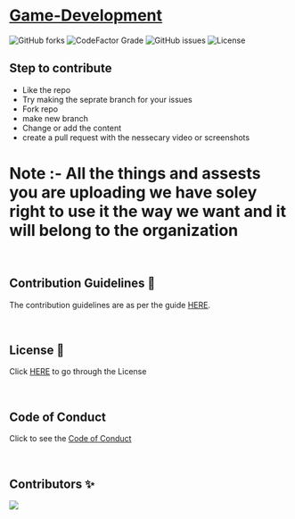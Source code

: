 # [Game-Development](https://github.com/Developer-Student-Clubs-MMDU/Game-Development)


 ![GitHub forks](https://img.shields.io/github/forks/Developer-Student-Clubs-MMDU/Game-Development?label=Forks&style=for-the-badge) 
 ![CodeFactor Grade](https://img.shields.io/codefactor/grade/github/Developer-Student-Clubs-MMDU/Game-Development?style=for-the-badge)
 ![GitHub issues](https://img.shields.io/github/issues/Developer-Student-Clubs-MMDU/Game-Development?style=for-the-badge) 
 ![License](https://img.shields.io/github/license/Developer-Student-Clubs-MMDU/Game-Development?style=for-the-badge)
 
 
## Step to contribute
- Like the repo
- Try making the seprate branch for your issues
- Fork repo
- make new branch
- Change or add the content
- create a pull request with the nessecary video or screenshots



# Note :- All the things and assests you are uploading we have soley right to use it the way we want and it will belong to the organization



<br>


## Contribution Guidelines 🧾
The contribution guidelines are as per the guide [HERE](https://github.com/Developer-Student-Clubs-MMDU/Game-Development/blob/main/CONTRIBUTING.md).


<br>


## License 📑
Click [HERE](https://github.com/Developer-Student-Clubs-MMDU/Game-Development/blob/main/License.md) to go through the License


<br>


## Code of Conduct

Click to see the [Code of Conduct](https://github.com/Developer-Student-Clubs-MMDU/Game-Development/blob/main/CODE_OF_CONDUCT.md)



<br>


## Contributors ✨

<a href="https://github.com/Developer-Student-Clubs-MMDU/Game-Development/graphs/contributors">
  <img src="https://contrib.rocks/image?repo=Developer-Student-Clubs-MMDU/Game-Development" />
</a>
